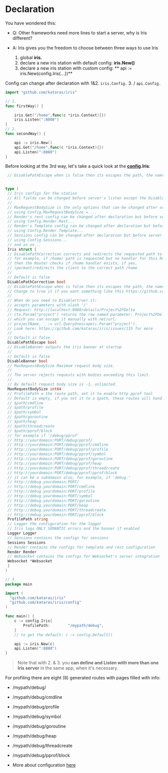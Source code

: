 # Declaration

You have wondered this:

* Q: Other frameworks need more lines to start a server, why is Iris different?
* A: Iris gives you the freedom to choose between three ways to use Iris

  1. global **iris.**
  2. declare a new iris station with default config: **iris.New\(\)** 
  3. declare a new iris station with custom config: ** api := iris.New\(config.Iris{...}\)**


Config can change after declaration with 1&2. `iris.Config.` 3. \/ `api.Config.`

```go
import "github.com/kataras/iris"

// 1.
func firstWay() {

    iris.Get("/home",func(c *iris.Context){})
    iris.Listen(":8080")
}
// 2.
func secondWay() {

    api := iris.New()
    api.Get("/home",func(c *iris.Context){})
    api.Listen(":8080")
}
```

Before looking at the 3rd way, let's take a quick look at the [**config**](configuration.md)**.Iris**:

```go
 // DisablePathEscape when is false then its escapes the path, the named parameters (if any). // Change to true it if you want something like this https://github.com/kataras/iris/issues/135 to work // // When do you need to Disable(true) it: // accepts parameters with slash '/' // Request: http://localhost:8080/details/Project%2FDelta // ctx.Param("project") returns the raw named parameter: Project%2FDelta // which you can escape it manually with net/url: // projectName, _ := url.QueryUnescape(c.Param("project"). // Look here: https://github.com/kataras/iris/issues/135 for more // // Default is false DisablePathEscape bool ��6�o#


type (
 // Iris configs for the station
 // All fields can be changed before server's listen except the DisablePathCorrection field
 //
 // MaxRequestBodySize is the only options that can be changed after server listen -
 // using Config.MaxRequestBodySize = ...
 // Render's rest config can be changed after declaration but before server's listen -
 // using Config.Render.Rest...
 // Render's Template config can be changed after declaration but before server's listen -
 // using Config.Render.Template...
 // Sessions config can be changed after declaration but before server's listen -
 // using Config.Sessions...
 // and so on...
 Iris struct {
 // DisablePathCorrection corrects and redirects the requested path to the registed path
 // for example, if /home/ path is requested but no handler for this Route found,
 // then the Router checks if /home handler exists, if yes,
 // (permant)redirects the client to the correct path /home
 //
 // Default is false
 DisablePathCorrection bool
 // DisablePathEscape when is false then its escapes the path, the named parameters (if any).
 // Change to true it if you want something like this https://github.com/kataras/iris/issues/135 to work
 //
 // When do you need to Disable(true) it:
 // accepts parameters with slash '/'
 // Request: http://localhost:8080/details/Project%2FDelta
 // ctx.Param("project") returns the raw named parameter: Project%2FDelta
 // which you can escape it manually with net/url:
 // projectName, _ := url.QueryUnescape(c.Param("project").
 // Look here: https://github.com/kataras/iris/issues/135 for more
 //
 // Default is false
 DisablePathEscape bool
 // DisableBanner outputs the iris banner at startup
 //
 // Default is false
 DisableBanner bool
 // MaxRequestBodySize Maximum request body size.
 //
 // The server rejects requests with bodies exceeding this limit.
 //
 // By default request body size is -1, unlimited.
 MaxRequestBodySize int64
 // ProfilePath a the route path, set it to enable http pprof tool
 // Default is empty, if you set it to a $path, these routes will handled:
 // $path/cmdline
 // $path/profile
 // $path/symbol
 // $path/goroutine
 // $path/heap
 // $path/threadcreate
 // $path/pprof/block
 // for example if '/debug/pprof'
 // http://yourdomain:PORT/debug/pprof/
 // http://yourdomain:PORT/debug/pprof/cmdline
 // http://yourdomain:PORT/debug/pprof/profile
 // http://yourdomain:PORT/debug/pprof/symbol
 // http://yourdomain:PORT/debug/pprof/goroutine
 // http://yourdomain:PORT/debug/pprof/heap
 // http://yourdomain:PORT/debug/pprof/threadcreate
 // http://yourdomain:PORT/debug/pprof/pprof/block
 // it can be a subdomain also, for example, if 'debug.'
 // http://debug.yourdomain:PORT/
 // http://debug.yourdomain:PORT/cmdline
 // http://debug.yourdomain:PORT/profile
 // http://debug.yourdomain:PORT/symbol
 // http://debug.yourdomain:PORT/goroutine
 // http://debug.yourdomain:PORT/heap
 // http://debug.yourdomain:PORT/threadcreate
 // http://debug.yourdomain:PORT/pprof/block
 ProfilePath string
 // Logger the configuration for the logger
 // Iris logs ONLY SEMANTIC errors and the banner if enabled
 Logger Logger
 // Sessions contains the configs for sessions
 Sessions Sessions
 // Render contains the configs for template and rest configuration
 Render Render
 // Websocket contains the configs for Websocket's server integration
 Websocket *Websocket
 }
)
```

```go
// 3.
package main 

import (
  "github.com/kataras/iris"
  "github.com/kataras/iris/config"
)

func main() {
    c := config.Iris{
        ProfilePath:        "/mypath/debug",
    }
    // to get the default: c := config.Default()

    api := iris.New(c)
    api.Listen(":8080")
}

```

> Note that with 2. & 3. you **can define and Listen with more than one Iris server** in the
> same app, when it's necessary.

For profiling there are eight \(8\) generated routes with pages filled with info:

* \/mypath\/debug\/
* \/mypath\/debug\/cmdline
* \/mypath\/debug\/profile
* \/mypath\/debug\/symbol
* \/mypath\/debug\/goroutine
* \/mypath\/debug\/heap
* \/mypath\/debug\/threadcreate
* \/mypath\/debug\/pprof\/block

* More about configuration [here](configuration.md)

